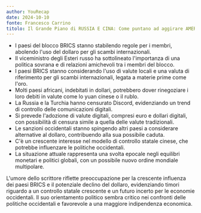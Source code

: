 ```yaml
---
author: YouRecap
date: 2024-10-10
fonte: Francesco Carrino
titolo: Il Grande Piano di RUSSIA E CINA: Come puntano ad aggirare AMERICA E L'EUROPA
---
```


- I paesi del blocco BRICS stanno stabilendo regole per i membri, abolendo l'uso del dollaro per gli scambi internazionali.
- Il viceministro degli Esteri russo ha sottolineato l'importanza di una politica sovrana e di relazioni amichevoli tra i membri del blocco.
- I paesi BRICS stanno considerando l'uso di valute locali e una valuta di riferimento per gli scambi internazionali, legata a materie prime come l'oro.
- Molti paesi africani, indebitati in dollari, potrebbero dover rinegoziare i loro debiti in valute come lo yuan cinese o il rublo.
- La Russia e la Turchia hanno censurato Discord, evidenziando un trend di controllo delle comunicazioni digitali.
- Si prevede l'adozione di valute digitali, compresi euro e dollari digitali, con possibilità di censura simile a quella delle valute tradizionali.
- Le sanzioni occidentali stanno spingendo altri paesi a considerare alternative al dollaro, contribuendo alla sua possibile caduta.
- C'è un crescente interesse nel modello di controllo statale cinese, che potrebbe influenzare le politiche occidentali.
- La situazione attuale rappresenta una svolta epocale negli equilibri monetari e politici globali, con un possibile nuovo ordine mondiale multipolare.

L'umore dello scrittore riflette preoccupazione per la crescente influenza dei paesi BRICS e il potenziale declino del dollaro, evidenziando timori riguardo a un controllo statale crescente e un futuro incerto per le economie occidentali. Il suo orientamento politico sembra critico nei confronti delle politiche occidentali e favorevole a una maggiore indipendenza economica.
